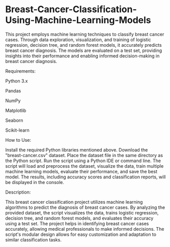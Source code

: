 # Breast-Cancer-Classification-Using-Machine-Learning-Models

 This project employs machine learning techniques to classify breast cancer cases. Through data exploration, visualization, and training of logistic regression, decision tree, and random forest models, it accurately predicts breast cancer diagnosis. The models are evaluated on a test set, providing insights into their performance and enabling informed decision-making in breast cancer diagnosis.
 
 
 
 Requirements:


Python 3.x

Pandas

NumPy

Matplotlib

Seaborn

Scikit-learn

How to Use:


Install the required Python libraries mentioned above.
Download the "breast-cancer.csv" dataset.
Place the dataset file in the same directory as the Python script.
Run the script using a Python IDE or command line.
The script will load and preprocess the dataset, visualize the data, train multiple machine learning models, evaluate their performance, and save the best model.
The results, including accuracy scores and classification reports, will be displayed in the console.

Description:

This breast cancer classification project utilizes machine learning algorithms to predict the diagnosis of breast cancer cases. By analyzing the provided dataset, the script visualizes the data, trains logistic regression, decision tree, and random forest models, and evaluates their accuracy using a test set. The project helps in identifying breast cancer cases accurately, allowing medical professionals to make informed decisions. The script's modular design allows for easy customization and adaptation to similar classification tasks.
